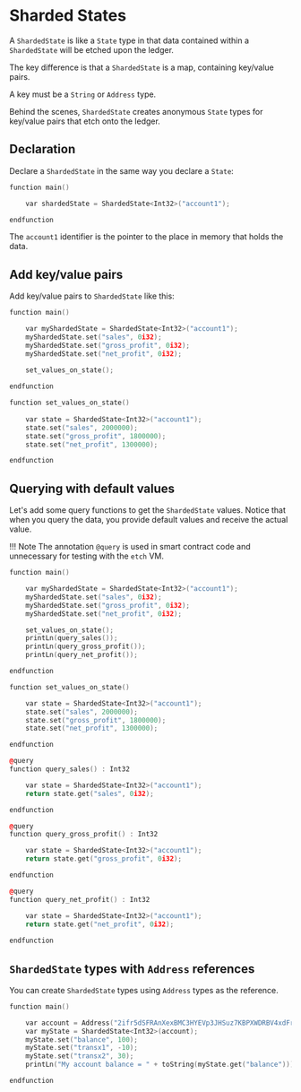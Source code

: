 <h1>Sharded States</h1>

A `ShardedState` is like a `State` type in that data contained within a `ShardedState` will be etched upon the ledger.

The key difference is that a `ShardedState` is a map, containing key/value pairs. 

A key must be a `String` or `Address` type.

Behind the scenes, `ShardedState` creates anonymous `State` types for key/value pairs that etch onto the ledger.

## Declaration

Declare a `ShardedState` in the same way you declare a `State`: 

``` c++
function main()

    var shardedState = ShardedState<Int32>("account1");

endfunction
```

The `account1` identifier is the pointer to the place in memory that holds the data. 


## Add key/value pairs

Add key/value pairs to `ShardedState` like this:

``` c++
function main()

    var myShardedState = ShardedState<Int32>("account1");
    myShardedState.set("sales", 0i32);
    myShardedState.set("gross_profit", 0i32);
    myShardedState.set("net_profit", 0i32);
    
    set_values_on_state();

endfunction

function set_values_on_state()
      
    var state = ShardedState<Int32>("account1");
    state.set("sales", 2000000);
    state.set("gross_profit", 1800000);
    state.set("net_profit", 1300000);

endfunction
```

## Querying with default values

Let's add some query functions to get the `ShardedState` values. Notice that when you query the data, you provide default values and receive the actual value.

!!! Note
    The annotation `@query` is used in smart contract code and unnecessary for testing with the `etch` VM.

``` c++
function main()

    var myShardedState = ShardedState<Int32>("account1");
    myShardedState.set("sales", 0i32);
    myShardedState.set("gross_profit", 0i32);
    myShardedState.set("net_profit", 0i32);

    set_values_on_state();
    printLn(query_sales());
    printLn(query_gross_profit());
    printLn(query_net_profit());

endfunction

function set_values_on_state()

    var state = ShardedState<Int32>("account1");
    state.set("sales", 2000000);
    state.set("gross_profit", 1800000);
    state.set("net_profit", 1300000);

endfunction

@query
function query_sales() : Int32

    var state = ShardedState<Int32>("account1");
    return state.get("sales", 0i32);

endfunction

@query
function query_gross_profit() : Int32

    var state = ShardedState<Int32>("account1");
    return state.get("gross_profit", 0i32);

endfunction

@query
function query_net_profit() : Int32

    var state = ShardedState<Int32>("account1");
    return state.get("net_profit", 0i32);
    
endfunction
```

## `ShardedState` types with `Address` references

You can create `ShardedState` types using `Address` types as the reference.

``` c++
function main()

    var account = Address("2ifr5dSFRAnXexBMC3HYEVp3JHSuz7KBPXWDRBV4xdFrqGy6R9");
    var myState = ShardedState<Int32>(account);
    myState.set("balance", 100);
    myState.set("transx1", -10);
    myState.set("transx2", 30);
    printLn("My account balance = " + toString(myState.get("balance")));

endfunction
```






<br/>


